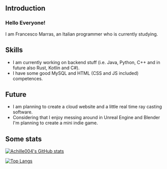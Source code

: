 ## Introduction
### Hello Everyone!
I am Francesco Marras, an Italian programmer who is currently studying.

## Skills
- I am currently working on backend stuff (i.e. Java, Python, C++ and in future also Rust, Kotlin and C#).
- I have some good MySQL and HTML (CSS and JS included) competences.

## Future
- I am planning to create a cloud website and a little real time ray casting software.
- Considering that I enjoy messing around in Unreal Engine and Blender I'm planning to create a mini indie game.

## Some stats

[![Achille004's GitHub stats](https://github-readme-stats.vercel.app/api?username=Achille004&show_icons=true&theme=solarized-dark)](https://github.com/Achille004)

[![Top Langs](https://github-readme-stats.vercel.app/api/top-langs/?username=Achille004&layout=compact&theme=solarized-dark)](https://github.com/Achille004)
